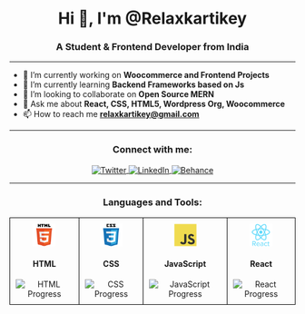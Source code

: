 <h1 align="center">Hi 👋, I'm @Relaxkartikey</h1>
<h3 align="center">A Student & Frontend Developer from India</h3>

---

- 🔭 I’m currently working on **Woocommerce and Frontend Projects**
- 🌱 I’m currently learning **Backend Frameworks based on Js**
- 👯 I’m looking to collaborate on **Open Source MERN**
- 💬 Ask me about **React, CSS, HTML5, Wordpress Org, Woocommerce**
- 📫 How to reach me **relaxkartikey@gmail.com**

---

<h3 align="center">Connect with me:</h3>
<p align="center">
  <a href="https://twitter.com/relaxkartikey" target="_blank">
    <img align="center" src="https://raw.githubusercontent.com/rahuldkjain/github-profile-readme-generator/master/src/images/icons/Social/twitter.svg" alt="Twitter" height="30" width="40" />
  </a>
  <a href="https://linkedin.com/in/relaxkartikey" target="_blank">
    <img align="center" src="https://raw.githubusercontent.com/rahuldkjain/github-profile-readme-generator/master/src/images/icons/Social/linked-in-alt.svg" alt="LinkedIn" height="30" width="40" />
  </a>
  <a href="https://www.behance.net/relaxkartikey" target="_blank">
    <img align="center" src="https://raw.githubusercontent.com/rahuldkjain/github-profile-readme-generator/master/src/images/icons/Social/behance.svg" alt="Behance" height="30" width="40" />
  </a>
</p>

---

<h3 align="center">Languages and Tools:</h3>

<table align="center">
  <tr>
    <td align="center" style="border: 1px solid black; padding: 10px;">
      <img src="https://raw.githubusercontent.com/devicons/devicon/master/icons/html5/html5-original-wordmark.svg" alt="HTML5" width="40" height="40"/>
      <h4>HTML</h4>
      <img src="https://progress-bar.dev/90/" alt="HTML Progress"/>
    </td>
    <td align="center" style="border: 1px solid black; padding: 10px;">
      <img src="https://raw.githubusercontent.com/devicons/devicon/master/icons/css3/css3-original-wordmark.svg" alt="CSS3" width="40" height="40"/>
      <h4>CSS</h4>
      <img src="https://progress-bar.dev/55/" alt="CSS Progress"/>
    </td>
    <td align="center" style="border: 1px solid black; padding: 10px;">
      <img src="https://raw.githubusercontent.com/devicons/devicon/master/icons/javascript/javascript-original.svg" alt="JavaScript" width="40" height="40"/>
      <h4>JavaScript</h4>
      <img src="https://progress-bar.dev/65/" alt="JavaScript Progress"/>
    </td>
    <td align="center" style="border: 1px solid black; padding: 10px;">
      <img src="https://raw.githubusercontent.com/devicons/devicon/master/icons/react/react-original-wordmark.svg" alt="React" width="40" height="40"/>
      <h4>React</h4>
      <img src="https://progress-bar.dev/30/" alt="React Progress"/>
    </td>
  </tr>
</table>
